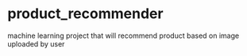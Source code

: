 # product_recommender
 machine learning project that will recommend product based on image uploaded by user
